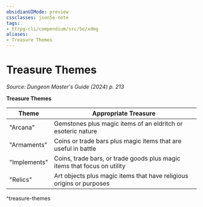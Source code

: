 ```yaml
---
obsidianUIMode: preview
cssclasses: json5e-note
tags:
- ttrpg-cli/compendium/src/5e/xdmg
aliases:
- Treasure Themes
---
```

# Treasure Themes
*Source: Dungeon Master's Guide (2024) p. 213* 

**Treasure Themes**

| Theme | Appropriate Treasure |
|-------|----------------------|
| "Arcana" | Gemstones plus magic items of an eldritch or esoteric nature |
| "Armaments" | Coins or trade bars plus magic items that are useful in battle |
| "Implements" | Coins, trade bars, or trade goods plus magic items that focus on utility |
| "Relics" | Art objects plus magic items that have religious origins or purposes |
^treasure-themes